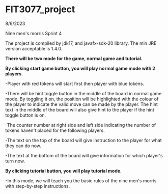# FIT3077_project

8/6/2023

Nine men's morris Sprint 4



The project is compiled by jdk17, and javafx-sdk-20 library.
The min JRE version acceptable is 1.4.0.

**There will be two mode for the game, normal game and tutorial.**

**By clicking start game button, you will play normal game mode with 2 players.**

-Player with red tokens will start first then player with blue tokens.

-There will be hint toggle button in the middle of the board in normal game mode. By toggling it on,
the position will be highlighted with the colour of the player to indicate the valid move can be made 
by the player. The hint text in the middle of the board will also give hint to the player if the hint
toggle button is on.

-The counter number at right side and left side indicating the number of tokens haven't placed
for the following players.

-The text on the top of the board will give instruction to the player for what they can do now.

-The text at the bottom of the board will give information for which player's turn now.


**By clicking tutorial button, you will play tutorial mode.**

-In this mode, we will teach you the basic rules of the nine men's morris with step-by-step instructions.

